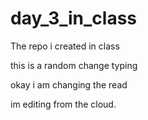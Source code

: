 # day_3_in_class
The repo i created in class

this is a random change
typing

okay i am changing the read


im editing from the cloud. 
